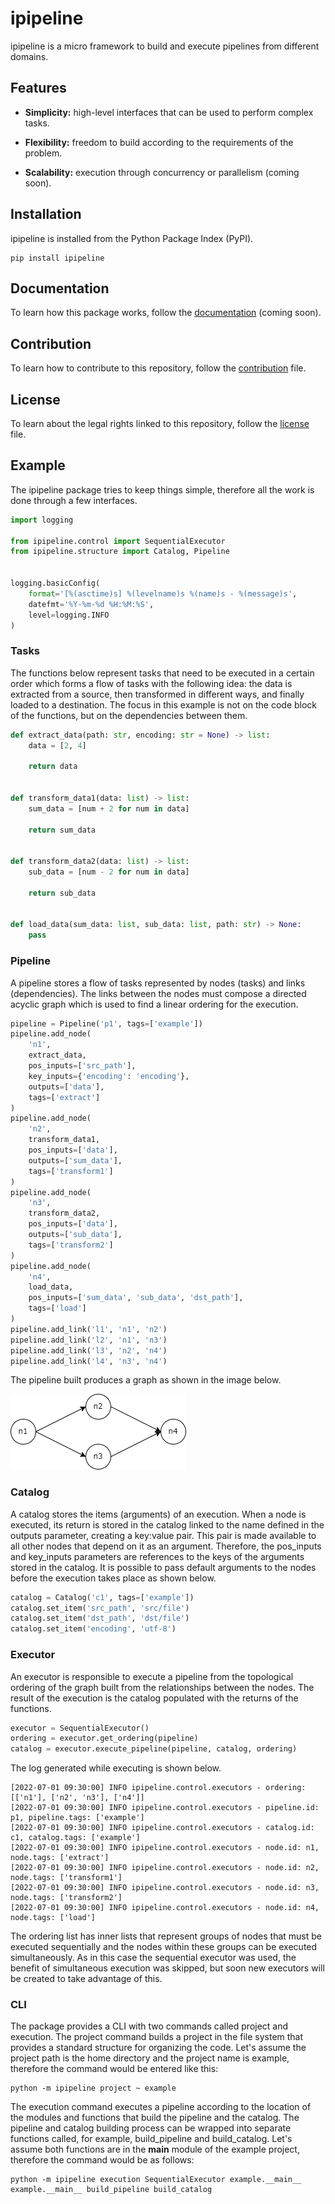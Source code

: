 # **ipipeline**

ipipeline is a micro framework to build and execute pipelines from different domains.

## **Features**

- **Simplicity:** high-level interfaces that can be used to perform complex tasks.

- **Flexibility:** freedom to build according to the requirements of the problem.

- **Scalability:** execution through concurrency or parallelism (coming soon).

## **Installation**

ipipeline is installed from the Python Package Index (PyPI).

```shell
pip install ipipeline
```

## **Documentation**

To learn how this package works, follow the [documentation]() (coming soon).

## **Contribution**

To learn how to contribute to this repository, follow the [contribution](https://github.com/novaenext/ipipeline/blob/master/CONTRIBUTING.md) file.

## **License**

To learn about the legal rights linked to this repository, follow the [license](https://github.com/novaenext/ipipeline/blob/master/LICENSE.md) file.

## **Example**

The ipipeline package tries to keep things simple, therefore all the work is done through a few interfaces.

```python
import logging

from ipipeline.control import SequentialExecutor
from ipipeline.structure import Catalog, Pipeline


logging.basicConfig(
    format='[%(asctime)s] %(levelname)s %(name)s - %(message)s', 
    datefmt='%Y-%m-%d %H:%M:%S', 
    level=logging.INFO
)
```

### **Tasks**

The functions below represent tasks that need to be executed in a certain order which forms a flow of tasks with the following idea: the data is extracted from a source, then transformed in different ways, and finally loaded to a destination. The focus in this example is not on the code block of the functions, but on the dependencies between them.

```python
def extract_data(path: str, encoding: str = None) -> list:
    data = [2, 4]

    return data


def transform_data1(data: list) -> list:
    sum_data = [num + 2 for num in data]

    return sum_data


def transform_data2(data: list) -> list:
    sub_data = [num - 2 for num in data]

    return sub_data


def load_data(sum_data: list, sub_data: list, path: str) -> None:
    pass
```

### **Pipeline**

A pipeline stores a flow of tasks represented by nodes (tasks) and links (dependencies). The links between the nodes must compose a directed acyclic graph which is used to find a linear ordering for the execution.

```python
pipeline = Pipeline('p1', tags=['example'])
pipeline.add_node(
    'n1', 
    extract_data, 
    pos_inputs=['src_path'], 
    key_inputs={'encoding': 'encoding'}, 
    outputs=['data'], 
    tags=['extract']
)
pipeline.add_node(
    'n2', 
    transform_data1, 
    pos_inputs=['data'], 
    outputs=['sum_data'], 
    tags=['transform1']
)
pipeline.add_node(
    'n3', 
    transform_data2, 
    pos_inputs=['data'], 
    outputs=['sub_data'], 
    tags=['transform2']
)
pipeline.add_node(
    'n4', 
    load_data, 
    pos_inputs=['sum_data', 'sub_data', 'dst_path'], 
    tags=['load']
)
pipeline.add_link('l1', 'n1', 'n2')
pipeline.add_link('l2', 'n1', 'n3')
pipeline.add_link('l3', 'n2', 'n4')
pipeline.add_link('l4', 'n3', 'n4')
```

The pipeline built produces a graph as shown in the image below.

![graph](https://raw.githubusercontent.com/novaenext/ipipeline/master/images/graph.png)

### **Catalog**

A catalog stores the items (arguments) of an execution. When a node is executed, its return is stored in the catalog linked to the name defined in the outputs parameter, creating a key:value pair. This pair is made available to all other nodes that depend on it as an argument. Therefore, the pos_inputs and key_inputs parameters are references to the keys of the arguments stored in the catalog. It is possible to pass default arguments to the nodes before the execution takes place as shown below.

```python
catalog = Catalog('c1', tags=['example'])
catalog.set_item('src_path', 'src/file')
catalog.set_item('dst_path', 'dst/file')
catalog.set_item('encoding', 'utf-8') 
```

### **Executor**

An executor is responsible to execute a pipeline from the topological ordering of the graph built from the relationships between the nodes. The result of the execution is the catalog populated with the returns of the functions.

```python
executor = SequentialExecutor()
ordering = executor.get_ordering(pipeline)
catalog = executor.execute_pipeline(pipeline, catalog, ordering)
```

The log generated while executing is shown below.

```shell
[2022-07-01 09:30:00] INFO ipipeline.control.executors - ordering: [['n1'], ['n2', 'n3'], ['n4']]
[2022-07-01 09:30:00] INFO ipipeline.control.executors - pipeline.id: p1, pipeline.tags: ['example']
[2022-07-01 09:30:00] INFO ipipeline.control.executors - catalog.id: c1, catalog.tags: ['example']
[2022-07-01 09:30:00] INFO ipipeline.control.executors - node.id: n1, node.tags: ['extract']
[2022-07-01 09:30:00] INFO ipipeline.control.executors - node.id: n2, node.tags: ['transform1']
[2022-07-01 09:30:00] INFO ipipeline.control.executors - node.id: n3, node.tags: ['transform2']
[2022-07-01 09:30:00] INFO ipipeline.control.executors - node.id: n4, node.tags: ['load']
```

The ordering list has inner lists that represent groups of nodes that must be executed sequentially and the nodes within these groups can be executed simultaneously. As in this case the sequential executor was used, the benefit of simultaneous execution was skipped, but soon new executors will be created to take advantage of this.

### **CLI**

The package provides a CLI with two commands called project and execution. The project command builds a project in the file system that provides a standard structure for organizing the code. Let's assume the project path is the home directory and the project name is example, therefore the command would be entered like this:

```shell
python -m ipipeline project ~ example
```

The execution command executes a pipeline according to the location of the modules and functions that build the pipeline and the catalog. The pipeline and catalog building process can be wrapped into separate functions called, for example, build_pipeline and build_catalog. Let's assume both functions are in the __main__ module of the example project, therefore the command would be as follows:

```shell
python -m ipipeline execution SequentialExecutor example.__main__ example.__main__ build_pipeline build_catalog
```
